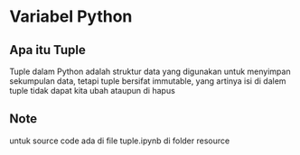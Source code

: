# Variabel Python

  ## Apa itu Tuple

  Tuple dalam Python adalah struktur data yang digunakan untuk menyimpan sekumpulan data, tetapi tuple bersifat immutable, yang artinya isi di dalem tuple tidak dapat kita ubah ataupun di hapus

  ## Note

  untuk source code ada di file tuple.ipynb di folder resource
